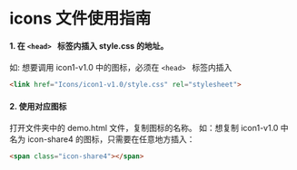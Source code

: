 # icons 文件使用指南

#### 1. 在 ```<head> ``` 标签内插入 style.css 的地址。

如: 想要调用 icon1-v1.0 中的图标，必须在 ```<head> ``` 标签内插入

```html
<link href="Icons/icon1-v1.0/style.css" rel="stylesheet">
```



#### 2. 使用对应图标

打开文件夹中的 demo.html 文件，复制图标的名称。
如：想复制 icon1-v1.0 中名为 icon-share4 的图标，只需要在任意地方插入：

```html
<span class="icon-share4"></span>
```







